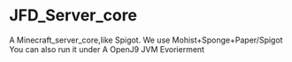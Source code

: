 # JFD_Server_core
A Minecraft_server_core,like Spigot.
We use Mohist+Sponge+Paper/Spigot
You can also run it under A OpenJ9 JVM Evorierment
